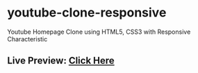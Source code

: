 # youtube-clone-responsive
Youtube Homepage Clone using HTML5, CSS3 with Responsive Characteristic

## Live Preview: <a href="https://h-zahar.github.io/youtube-clone-responsive/">Click Here</a>
